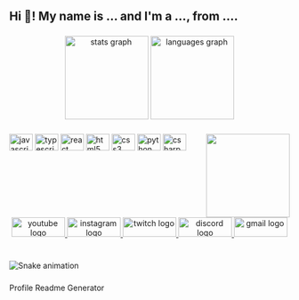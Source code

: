 <h2 align="left">Hi 👋! My name is ... and I'm a ..., from ....</h2>

###

<div align="center">
  <img src="https://github-readme-stats.vercel.app/api?hide_title=false&hide_rank=false&show_icons=true&include_all_commits=true&count_private=true&disable_animations=false&theme=dracula&locale=en&hide_border=false&username=hasirciogli" height="150" alt="stats graph"  />
  <img src="https://github-readme-stats.vercel.app/api/top-langs?locale=en&hide_title=false&layout=compact&card_width=320&langs_count=5&theme=dracula&hide_border=false&username=hasirciogli" height="150" alt="languages graph"  />
</div>

###

<img align="right" height="150" src="https://i.imgflip.com/65efzo.gif"  />

###

<div align="left">
  <img src="https://cdn.jsdelivr.net/gh/devicons/devicon/icons/javascript/javascript-original.svg" height="30" width="42" alt="javascript logo"  />
  <img src="https://cdn.jsdelivr.net/gh/devicons/devicon/icons/typescript/typescript-plain.svg" height="30" width="42" alt="typescript logo"  />
  <img src="https://cdn.jsdelivr.net/gh/devicons/devicon/icons/react/react-original.svg" height="30" width="42" alt="react logo"  />
  <img src="https://cdn.jsdelivr.net/gh/devicons/devicon/icons/html5/html5-original.svg" height="30" width="42" alt="html5 logo"  />
  <img src="https://cdn.jsdelivr.net/gh/devicons/devicon/icons/css3/css3-original.svg" height="30" width="42" alt="css3 logo"  />
  <img src="https://cdn.jsdelivr.net/gh/devicons/devicon/icons/python/python-original.svg" height="30" width="42" alt="python logo"  />
  <img src="https://cdn.jsdelivr.net/gh/devicons/devicon/icons/csharp/csharp-original.svg" height="30" width="42" alt="csharp logo"  />
</div>

###

<br clear="both">

<div align="center">
  <a href="Mustafa Hasırcıoğlu" target="_blank">
    <img src="https://raw.githubusercontent.com/maurodesouza/profile-readme-generator/master/src/assets/icons/social/youtube/default.svg" width="96" height="35" alt="youtube logo"  />
  </a>
  <a href="hasirciogli" target="_blank">
    <img src="https://raw.githubusercontent.com/maurodesouza/profile-readme-generator/master/src/assets/icons/social/instagram/default.svg" width="96" height="35" alt="instagram logo"  />
  </a>
  <a href="hasirciogli" target="_blank">
    <img src="https://raw.githubusercontent.com/maurodesouza/profile-readme-generator/master/src/assets/icons/social/twitch/default.svg" width="96" height="35" alt="twitch logo"  />
  </a>
  <a href="! Noxy#1881" target="_blank">
    <img src="https://raw.githubusercontent.com/maurodesouza/profile-readme-generator/master/src/assets/icons/social/discord/default.svg" width="96" height="35" alt="discord logo"  />
  </a>
  <a href="mhasirciogli@gmail.com" target="_blank">
    <img src="https://raw.githubusercontent.com/maurodesouza/profile-readme-generator/master/src/assets/icons/social/gmail/default.svg" width="96" height="35" alt="gmail logo"  />
  </a>
</div>

###

<br clear="both">

<img src="https://raw.githubusercontent.com/hasirciogli/hasirciogli/blob/output/snake.svg" alt="Snake animation" />

###
Profile Readme Generator
